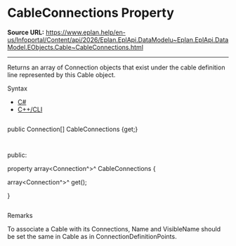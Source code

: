 # CableConnections Property

**Source URL:** https://www.eplan.help/en-us/Infoportal/Content/api/2026/Eplan.EplApi.DataModelu~Eplan.EplApi.DataModel.EObjects.Cable~CableConnections.html

---

Returns an array of Connection objects that exist under the cable definition line represented by this Cable object.

Syntax

- [C#](#i-syntax-CS)
- [C++/CLI](#i-syntax-CPP2005)

```
```
public Connection[] CableConnections {get;}
```
```

```
```
public:

property array<Connection^>^ CableConnections {

   array<Connection^>^ get();

}
```
```

Remarks

To associate a Cable with its Connections, Name and VisibleName should be set the same in Cable as in ConnectionDefinitionPoints.
